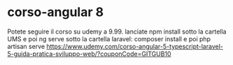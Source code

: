 # corso-angular 8
Potete seguire il corso su udemy a 9.99.
lanciate npm install sotto la cartella UMS e poi ng serve
sotto la cartella laravel: composer install e poi php artisan serve
https://www.udemy.com/corso-angular-5-typescript-laravel-5-guida-pratica-sviluppo-web/?couponCode=GITGUB10
